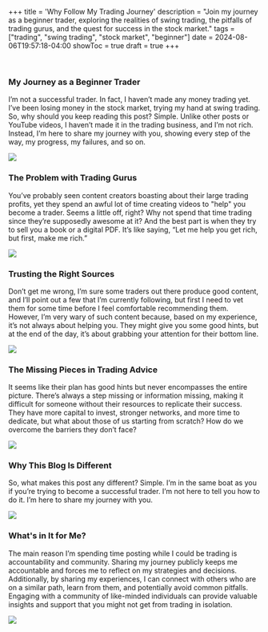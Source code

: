 +++
title = 'Why Follow My Trading Journey'
description = "Join my journey as a beginner trader, exploring the realities of swing trading, the pitfalls of trading gurus, and the quest for success in the stock market."
tags = ["trading", "swing trading", "stock market", "beginner"]
date = 2024-08-06T19:57:18-04:00
showToc = true
draft = true
+++

&nbsp;
&nbsp;

### My Journey as a Beginner Trader

I’m not a successful trader. In fact, I haven’t made any money trading yet. I’ve been losing money in the stock market, trying my hand at swing trading. So, why should you keep reading this post? Simple. Unlike other posts or YouTube videos, I haven’t made it in the trading business, and I’m not rich. Instead, I’m here to share my journey with you, showing every step of the way, my progress, my failures, and so on.

![](/trading_blog_app/images/my_journey_as_a_beginner_trader/sample.png)

### The Problem with Trading Gurus

You’ve probably seen content creators boasting about their large trading profits, yet they spend an awful lot of time creating videos to "help" you become a trader. Seems a little off, right? Why not spend that time trading since they’re supposedly awesome at it? And the best part is when they try to sell you a book or a digital PDF. It’s like saying, “Let me help you get rich, but first, make me rich.”

![](/trading_blog_app/images/the_problem_with_trading_gurus/sample.png)

### Trusting the Right Sources

Don’t get me wrong, I’m sure some traders out there produce good content, and I’ll point out a few that I’m currently following, but first I need to vet them for some time before I feel comfortable recommending them. However, I’m very wary of such content because, based on my experience, it’s not always about helping you. They might give you some good hints, but at the end of the day, it’s about grabbing your attention for their bottom line.

![](/trading_blog_app/images/trusting_the_right_sources/sample.png)

### The Missing Pieces in Trading Advice

It seems like their plan has good hints but never encompasses the entire picture. There’s always a step missing or information missing, making it difficult for someone without their resources to replicate their success. They have more capital to invest, stronger networks, and more time to dedicate, but what about those of us starting from scratch? How do we overcome the barriers they don’t face?

![](/trading_blog_app/images/the_missing_pieces_in_trading_advice/sample.png)

### Why This Blog Is Different

So, what makes this post any different? Simple. I’m in the same boat as you if you’re trying to become a successful trader. I’m not here to tell you how to do it. I’m here to share my journey with you.

![](/trading_blog_app/images/why_this_blog_is_different/sample.png)

### What's in It for Me?

The main reason I’m spending time posting while I could be trading is accountability and community. Sharing my journey publicly keeps me accountable and forces me to reflect on my strategies and decisions. Additionally, by sharing my experiences, I can connect with others who are on a similar path, learn from them, and potentially avoid common pitfalls. Engaging with a community of like-minded individuals can provide valuable insights and support that you might not get from trading in isolation.

![](/trading_blog_app/images/whats_in_it_for_me/sample.png)
